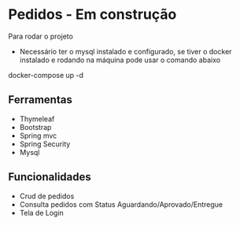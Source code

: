 # Pedidos - Em construção

Para rodar o projeto
* Necessário ter o mysql instalado e configurado, se tiver o docker instalado e rodando na máquina pode usar o comando abaixo

docker-compose up -d

## Ferramentas
- Thymeleaf
- Bootstrap
- Spring mvc
- Spring Security
- Mysql

## Funcionalidades
- Crud de pedidos
- Consulta pedidos com Status Aguardando/Aprovado/Entregue
- Tela de Login